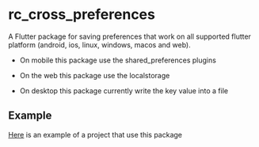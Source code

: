 # rc_cross_preferences

A Flutter package for saving preferences that work on all supported flutter platform (android, ios, linux, windows, macos and web).

- On mobile this package use the shared_preferences plugins

- On the web this package use the localstorage

- On desktop this package currently write the key value into a file

## Example

[Here](https://github.com/rushio-consulting/all_platform_example) is an example of a project that use this package 